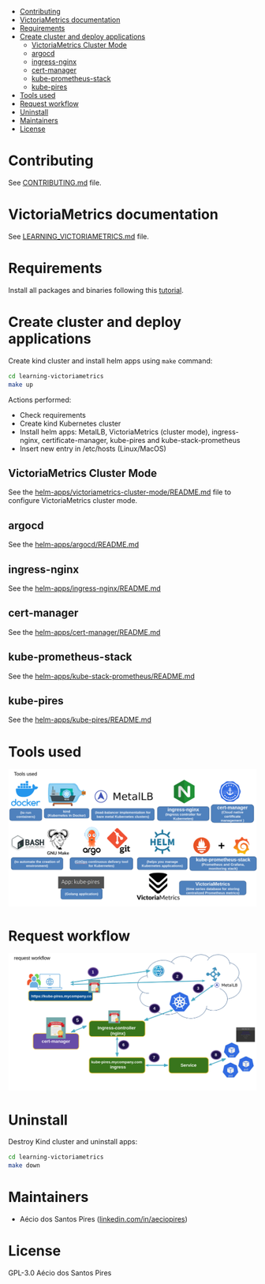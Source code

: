 <!-- TOC -->

- [Contributing](#contributing)
- [VictoriaMetrics documentation](#victoriametrics-documentation)
- [Requirements](#requirements)
- [Create cluster and deploy applications](#create-cluster-and-deploy-applications)
  - [VictoriaMetrics Cluster Mode](#victoriametrics-cluster-mode)
  - [argocd](#argocd)
  - [ingress-nginx](#ingress-nginx)
  - [cert-manager](#cert-manager)
  - [kube-prometheus-stack](#kube-prometheus-stack)
  - [kube-pires](#kube-pires)
- [Tools used](#tools-used)
- [Request workflow](#request-workflow)
- [Uninstall](#uninstall)
- [Maintainers](#maintainers)
- [License](#license)

<!-- TOC -->

# Contributing

See [CONTRIBUTING.md](CONTRIBUTING.md) file.

# VictoriaMetrics documentation

See [LEARNING_VICTORIAMETRICS.md](LEARNING_VICTORIAMETRICS.md) file.

# Requirements

Install all packages and binaries following this [tutorial](REQUIREMENTS.md).

# Create cluster and deploy applications

Create kind cluster and install helm apps using ``make`` command:

```bash
cd learning-victoriametrics
make up
```

Actions performed:

- Check requirements
- Create kind Kubernetes cluster
- Install helm apps: MetalLB, VictoriaMetrics (cluster mode), ingress-nginx, certificate-manager, kube-pires and kube-stack-prometheus
- Insert new entry in /etc/hosts (Linux/MacOS)

## VictoriaMetrics Cluster Mode

See the [helm-apps/victoriametrics-cluster-mode/README.md](helm-apps/victoriametrics-cluster-mode/README.md) file to configure VictoriaMetrics cluster mode.

## argocd

See the [helm-apps/argocd/README.md](helm-apps/argocd/README.md)

## ingress-nginx

See the [helm-apps/ingress-nginx/README.md](helm-apps/ingress-nginx/README.md)

## cert-manager

See the [helm-apps/cert-manager/README.md](helm-apps/cert-manager/README.md)

## kube-prometheus-stack

See the [helm-apps/kube-stack-prometheus/README.md](helm-apps/kube-prometheus-stack/README.md)

## kube-pires

See the [helm-apps/kube-pires/README.md](helm-apps/kube-pires/README.md)

# Tools used

![tools-used](images/tools-used.png)

# Request workflow

![request-workflow](images/request-workflow.png)

# Uninstall

Destroy Kind cluster and uninstall apps:

```bash
cd learning-victoriametrics
make down
```

# Maintainers

- Aécio dos Santos Pires ([linkedin.com/in/aeciopires](https://www.linkedin.com/in/aeciopires/?locale=en_US))

# License

GPL-3.0 Aécio dos Santos Pires
